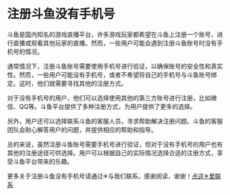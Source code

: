 # 注册斗鱼没有手机号

斗鱼是国内知名的游戏直播平台，许多游戏玩家都希望在斗鱼上注册一个账号，进行直播或观看其他玩家的直播。然而，一些用户可能会遇到注册斗鱼账号时没有手机号的情况。

通常情况下，注册斗鱼账号需要使用手机号进行验证，以确保账号的安全性和真实性。然而，一些用户可能没有手机号，或者不希望将自己的手机号与斗鱼账号绑定。这时，他们就需要寻找其他的注册方式。

对于没有手机号的用户，他们可以选择使用其他的第三方账号进行注册，比如微信、QQ等。斗鱼平台提供了多种注册方式，为用户提供了更多的选择。

另外，用户还可以选择联系斗鱼的客服人员，寻求帮助解决注册问题。斗鱼的客服团队会耐心解答用户的问题，并提供相应的帮助和指导。

总的来说，虽然注册斗鱼账号需要手机号进行验证，但对于没有手机号的用户也有其他的注册途径可供选择。用户可以根据自己的实际情况选择合适的注册方式，享受斗鱼平台带来的乐趣。

更多关于注册斗鱼没有手机号请通过✈与我们联系，感谢阅读，谢谢！[点这✈里联系](https://ads.k02.cc)